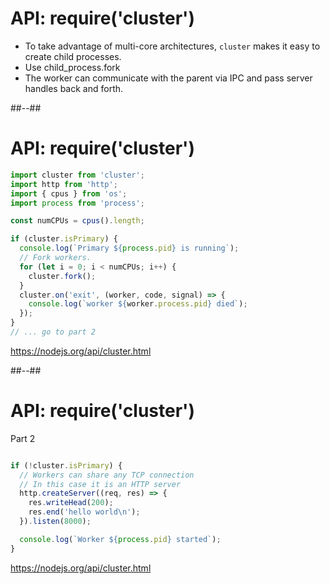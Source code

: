 <!-- .slide: class="with-code" -->
# API: require('cluster')

* To take advantage of multi-core architectures, `cluster` makes it easy to create child processes.
* Use child_process.fork
* The worker can communicate with the parent via IPC and pass server handles back and forth.

##--##

<!-- .slide: class="with-code" -->

# API: require('cluster')

```javascript
import cluster from 'cluster';
import http from 'http';
import { cpus } from 'os';
import process from 'process';

const numCPUs = cpus().length;

if (cluster.isPrimary) {
  console.log(`Primary ${process.pid} is running`);
  // Fork workers.
  for (let i = 0; i < numCPUs; i++) {
    cluster.fork();
  }
  cluster.on('exit', (worker, code, signal) => {
    console.log(`worker ${worker.process.pid} died`);
  });
}
// ... go to part 2
```

https://nodejs.org/api/cluster.html
<!-- .element: class="credits" -->

##--##

<!-- .slide: class="with-code" -->

# API: require('cluster')
Part 2

```javascript

if (!cluster.isPrimary) {
  // Workers can share any TCP connection
  // In this case it is an HTTP server
  http.createServer((req, res) => {
    res.writeHead(200);
    res.end('hello world\n');
  }).listen(8000);

  console.log(`Worker ${process.pid} started`);
}
```

https://nodejs.org/api/cluster.html
<!-- .element: class="credits" -->
